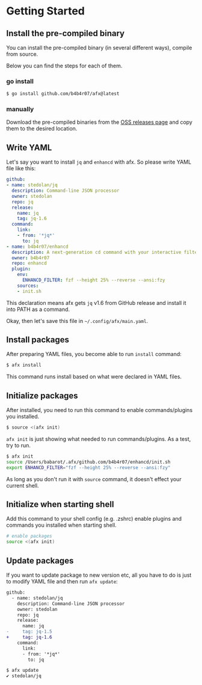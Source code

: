 # Getting Started

## Install the pre-compiled binary

You can install the pre-compiled binary (in several different ways), compile from source.

Below you can find the steps for each of them.

### go install

```sh
$ go install github.com/b4b4r07/afx@latest
```

### manually

Download the pre-compiled binaries from the [OSS releases page][releases] and copy them to the desired location.

[releases]: https://github.com/b4b4r07/afx/releases

## Write YAML

Let's say you want to install `jq` and `enhancd` with afx. So please write YAML file like this:

```yaml
github:
- name: stedolan/jq
  description: Command-line JSON processor
  owner: stedolan
  repo: jq
  release:
    name: jq
    tag: jq-1.6
  command:
    link:
    - from: '*jq*'
      to: jq
- name: b4b4r07/enhancd
  description: A next-generation cd command with your interactive filter
  owner: b4b4r07
  repo: enhancd
  plugin:
    env:
      ENHANCD_FILTER: fzf --height 25% --reverse --ansi:fzy
    sources:
    - init.sh
```

This declaration means afx gets `jq` v1.6 from GitHub release and install it into PATH as a command.

Okay, then let's save this file in `~/.config/afx/main.yaml`.

## Install packages

After preparing YAML files, you become able to run `install` command:

```sh
$ afx install
```

This command runs install based on what were declared in YAML files.

## Initialize packages

After installed, you need to run this command to enable commands/plugins you installed.

```sh
$ source <(afx init)
```

`afx init` is just showing what needed to run commands/plugins. As a test, try to run.

```sh
$ afx init
source /Users/babarot/.afx/github.com/b4b4r07/enhancd/init.sh
export ENHANCD_FILTER="fzf --height 25% --reverse --ansi:fzy"
```

As long as you don't run it with `source` command, it doesn't effect your current shell.

## Initialize when starting shell

Add this command to your shell config (e.g. .zshrc) enable plugins and commands you installed when starting shell.

```bash
# enable packages
source <(afx init)
```

## Update packages

If you want to update package to new version etc, all you have to do is just to modify YAML file and then run `afx update`:

```diff
github:
  - name: stedolan/jq
    description: Command-line JSON processor
    owner: stedolan
    repo: jq
    release:
      name: jq
-     tag: jq-1.5
+     tag: jq-1.6
    command:
      link:
      - from: '*jq*'
        to: jq
```

```sh
$ afx update
✔ stedolan/jq
```
